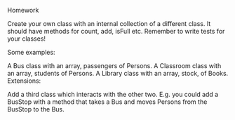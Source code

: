 Homework

Create your own class with an internal collection of a different class. It should have methods for count, add, isFull etc. Remember to write tests for your classes!

Some examples:

A Bus class with an array, passengers of Persons.
A Classroom class with an array, students of Persons.
A Library class with an array, stock, of Books.
Extensions:

Add a third class which interacts with the other two. E.g. you could add a BusStop with a method that takes a Bus and moves Persons from the BusStop to the Bus.
